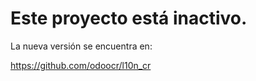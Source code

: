 # Este proyecto está inactivo.

La nueva versión se encuentra en:

https://github.com/odoocr/l10n_cr
